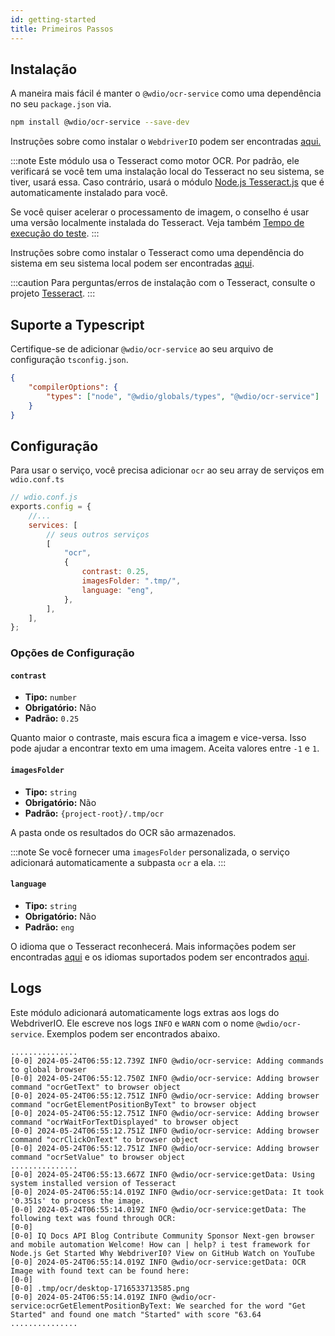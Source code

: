 ```yaml
---
id: getting-started
title: Primeiros Passos
---
```


## Instalação

A maneira mais fácil é manter o `@wdio/ocr-service` como uma dependência no seu `package.json` via.

```bash npm2yarn
npm install @wdio/ocr-service --save-dev
```

Instruções sobre como instalar o `WebdriverIO` podem ser encontradas [aqui.](../gettingstarted)

:::note
Este módulo usa o Tesseract como motor OCR. Por padrão, ele verificará se você tem uma instalação local do Tesseract no seu sistema, se tiver, usará essa. Caso contrário, usará o módulo [Node.js Tesseract.js](https://github.com/naptha/tesseract.js) que é automaticamente instalado para você.

Se você quiser acelerar o processamento de imagem, o conselho é usar uma versão localmente instalada do Tesseract. Veja também [Tempo de execução do teste](./more-test-optimization#using-a-local-installation-of-tesseract).
:::

Instruções sobre como instalar o Tesseract como uma dependência do sistema em seu sistema local podem ser encontradas [aqui](https://tesseract-ocr.github.io/tessdoc/Installation.html).

:::caution
Para perguntas/erros de instalação com o Tesseract, consulte o projeto
[Tesseract](https://github.com/tesseract-ocr/tesseract).
:::

## Suporte a Typescript

Certifique-se de adicionar `@wdio/ocr-service` ao seu arquivo de configuração `tsconfig.json`.

```json title="tsconfig.json"
{
    "compilerOptions": {
        "types": ["node", "@wdio/globals/types", "@wdio/ocr-service"]
    }
}
```

## Configuração

Para usar o serviço, você precisa adicionar `ocr` ao seu array de serviços em `wdio.conf.ts`

```js
// wdio.conf.js
exports.config = {
    //...
    services: [
        // seus outros serviços
        [
            "ocr",
            {
                contrast: 0.25,
                imagesFolder: ".tmp/",
                language: "eng",
            },
        ],
    ],
};
```

### Opções de Configuração

#### `contrast`

-   **Tipo:** `number`
-   **Obrigatório:** Não
-   **Padrão:** `0.25`

Quanto maior o contraste, mais escura fica a imagem e vice-versa. Isso pode ajudar a encontrar texto em uma imagem. Aceita valores entre `-1` e `1`.

#### `imagesFolder`

-   **Tipo:** `string`
-   **Obrigatório:** Não
-   **Padrão:** `{project-root}/.tmp/ocr`

A pasta onde os resultados do OCR são armazenados.

:::note
Se você fornecer uma `imagesFolder` personalizada, o serviço adicionará automaticamente a subpasta `ocr` a ela.
:::

#### `language`

-   **Tipo:** `string`
-   **Obrigatório:** Não
-   **Padrão:** `eng`

O idioma que o Tesseract reconhecerá. Mais informações podem ser encontradas [aqui](https://tesseract-ocr.github.io/tessdoc/Data-Files-in-different-versions) e os idiomas suportados podem ser encontrados [aqui](https://github.com/webdriverio/visual-testing/blob/main/packages/ocr-service/src/utils/constants.ts).

## Logs

Este módulo adicionará automaticamente logs extras aos logs do WebdriverIO. Ele escreve nos logs `INFO` e `WARN` com o nome `@wdio/ocr-service`.
Exemplos podem ser encontrados abaixo.

```log
...............
[0-0] 2024-05-24T06:55:12.739Z INFO @wdio/ocr-service: Adding commands to global browser
[0-0] 2024-05-24T06:55:12.750Z INFO @wdio/ocr-service: Adding browser command "ocrGetText" to browser object
[0-0] 2024-05-24T06:55:12.751Z INFO @wdio/ocr-service: Adding browser command "ocrGetElementPositionByText" to browser object
[0-0] 2024-05-24T06:55:12.751Z INFO @wdio/ocr-service: Adding browser command "ocrWaitForTextDisplayed" to browser object
[0-0] 2024-05-24T06:55:12.751Z INFO @wdio/ocr-service: Adding browser command "ocrClickOnText" to browser object
[0-0] 2024-05-24T06:55:12.751Z INFO @wdio/ocr-service: Adding browser command "ocrSetValue" to browser object
...............
[0-0] 2024-05-24T06:55:13.667Z INFO @wdio/ocr-service:getData: Using system installed version of Tesseract
[0-0] 2024-05-24T06:55:14.019Z INFO @wdio/ocr-service:getData: It took '0.351s' to process the image.
[0-0] 2024-05-24T06:55:14.019Z INFO @wdio/ocr-service:getData: The following text was found through OCR:
[0-0]
[0-0] IQ Docs API Blog Contribute Community Sponsor Next-gen browser and mobile automation Welcome! How can | help? i test framework for Node.js Get Started Why WebdriverI0? View on GitHub Watch on YouTube
[0-0] 2024-05-24T06:55:14.019Z INFO @wdio/ocr-service:getData: OCR Image with found text can be found here:
[0-0]
[0-0] .tmp/ocr/desktop-1716533713585.png
[0-0] 2024-05-24T06:55:14.019Z INFO @wdio/ocr-service:ocrGetElementPositionByText: We searched for the word "Get Started" and found one match "Started" with score "63.64
...............
```
